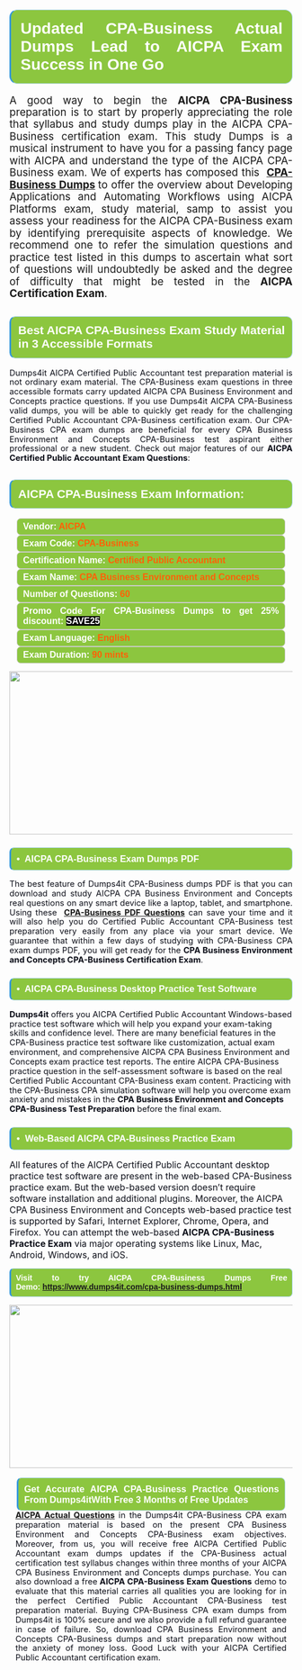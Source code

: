 

<h1 style="text-align: justify;"><span style="font-family:Arial,Helvetica,sans-serif;"><strong><span style="display: block; color: #FFFFFF; background: #8cc63f; border: 0.5px solid #AED6F1; border-left: 3px solid #3498DB; padding: .6em; border-radius: 0.5em;">Updated CPA-Business Actual Dumps Lead to AICPA Exam Success in One Go </span></strong></span></h1>

<p style="margin: 0in 0.0001pt; text-align: justify;"><span style="font-size:11pt"><span style="line-height:115%"><span sans-serif="" style="font-family:Calibri,"><span style="font-size:14.0pt"><span style="line-height:115%"><span new="" roman="" style="font-family:" times="">A good way to begin the </span></span></span><span style="font-size:14.0pt"><span style="line-height:115%"><strong>AICPA CPA-Business</strong> </span></span><span style="font-size:14.0pt"><span style="line-height:115%"><span new="" roman="" style="font-family:" times="">preparation is to start by properly appreciating the role that syllabus and study dumps play in the </span></span></span><span style="font-size:14.0pt"><span style="line-height:115%">AICPA CPA-Business <span new="" roman="" style="font-family:" times="">certification exam. This study Dumps is a musical instrument to have you for a passing fancy page with </span>AICPA<span new="" roman="" style="font-family:" times=""> and understand the type of the </span>AICPA CPA-Business </span></span><span style="font-size:14.0pt"><span style="line-height:115%"><span new="" roman="" style="font-family:" times="">exam. We of experts has composed this </span></span></span><span style="font-size:14.0pt"><span style="line-height:115%"> <strong><a href="https://www.dumps4it.com/cpa-business-dumps.html">CPA-Business Dumps</a></strong></span></span><span style="font-size:14.0pt"><span style="line-height:115%"><span new="" roman="" style="font-family:" times=""><strong> </strong>to offer the overview about Developing Applications and Automating Workflows using </span></span></span><span style="font-size:14.0pt"><span style="line-height:115%">AICPA </span></span><span style="font-size:14.0pt"><span style="line-height:115%"><span new="" roman="" style="font-family:" times="">Platforms exam, study material, samp to assist you assess your readiness for the </span></span></span><span style="font-size:14.0pt"><span style="line-height:115%">AICPA CPA-Business </span></span><span style="font-size:14.0pt"><span style="line-height:115%"><span new="" roman="" style="font-family:" times="">exam by identifying prerequisite aspects of knowledge. We recommend one to refer the simulation questions and practice test listed in this dumps to ascertain what sort of questions will undoubtedly be asked and the degree of difficulty that might be tested in the </span></span></span><strong><span style="font-size:14.0pt"><span style="line-height:115%">AICPA C</span></span></strong><span style="font-size:14.0pt"><span style="line-height:115%"><span new="" roman="" style="font-family:" times=""><strong>ertification Exam</strong>.</span></span></span></span></span></span></p>

<h2 style="text-align: justify;"><span style="font-family:Arial,Helvetica,sans-serif;"><strong><span style="display: block; color: #FFFFFF; background: #8cc63f; border: 0.5px solid #AED6F1; border-left: 3px solid #3498DB; padding: .6em; border-radius: 0.5em;">Best AICPA CPA-Business Exam Study Material in 3 Accessible Formats</span></strong></span></h2>

<p style="text-align: justify;"><span style="font-size:11pt"><span style="line-height:115%"><span sans-serif="" style="font-family:Calibri,"><span style="color:#0e101a">Dumps4it AICPA Certified Public Accountant test preparation material is not ordinary exam material. The CPA-Business exam questions in three accessible formats carry updated AICPA CPA Business Environment and Concepts practice questions. If you use Dumps4it AICPA CPA-Business valid dumps, you will be able to quickly get ready for the challenging Certified Public Accountant CPA-Business certification exam. Our CPA-Business CPA exam dumps are beneficial for every CPA Business Environment and Concepts CPA-Business test aspirant either professional or a new student. Check out major features of our <strong>AICPA Certified Public Accountant Exam Questions</strong>:</span></span></span></span><span style="font-size:11pt"><span style="line-height:normal"><span sans-serif="" style="font-family:Calibri,"><span style="font-size:12.0pt"><span style="color:#0e101a"><span style="font-size:12pt"><span new="" roman="" style="font-family:" times=""><span calibri="" style="font-family:"><span style="color:#0e101a"><span style="font-size:14px;"> </span></span></span></span></span></span></span></span></span></span></p>

<h2 style="text-align: justify;"><span style="font-family:Arial,Helvetica,sans-serif;"><strong><span style="display: block; color: #FFFFFF; background: #8cc63f; border: 0.5px solid #AED6F1; border-left: 3px solid #3498DB; padding: .6em; border-radius: 0.5em;">AICPA CPA-Business Exam Information:</span></strong></span></h2>

<div style="margin: 0cm 10pt; background: rgb(140, 198, 63); border: 1px solid rgb(204, 204, 204); padding: 5px 10px; border-radius: 0.5em; text-align: justify;"><span style="font-family:Arial,Helvetica,sans-serif;"><span style="font-size: 11pt;"><span style="line-height: normal;"><strong><span style="font-size: 12.0pt;"><span style="color: #FFFFFF;">Vendor:</span> <span style="color: #FF6106;">AICPA</span></span></strong></span></span></span></div>

<div style="margin: 0cm 10pt; background: rgb(140, 198, 63); border: 1px solid rgb(204, 204, 204); padding: 5px 10px; border-radius: 0.5em; text-align: justify;"><span style="font-family:Arial,Helvetica,sans-serif;"><span style="font-size: 11pt;"><span style="line-height: normal;"><strong><span style="font-size: 12.0pt;"><span style="color: #FFFFFF;">Exam Code:</span> <span style="color: #FF6106;">CPA-Business</span></span></strong></span></span></span></div>

<div style="margin: 0cm 10pt; background: rgb(140, 198, 63); border: 1px solid rgb(204, 204, 204); padding: 5px 10px; border-radius: 0.5em; text-align: justify;"><span style="font-family:Arial,Helvetica,sans-serif;"><span style="font-size: 11pt;"><span style="line-height: normal;"><strong><span style="font-size: 12.0pt;"><span style="color: #FFFFFF;">Certification Name:</span> <span style="color: #FF6106;">Certified Public Accountant</span></span></strong></span></span></span></div>

<div style="margin: 0cm 10pt; background: rgb(140, 198, 63); border: 1px solid rgb(204, 204, 204); padding: 5px 10px; border-radius: 0.5em; text-align: justify;"><span style="font-family:Arial,Helvetica,sans-serif;"><span style="font-size: 11pt;"><span style="line-height: normal;"><strong><span style="font-size: 12.0pt;"><span style="color: #FFFFFF;">Exam Name:</span> <span style="color: #FF6106;">CPA Business Environment and Concepts</span></span></strong></span></span></span></div>

<div style="margin: 0cm 10pt; background: rgb(140, 198, 63); border: 1px solid rgb(204, 204, 204); padding: 5px 10px; border-radius: 0.5em; text-align: justify;"><span style="font-family:Arial,Helvetica,sans-serif;"><span style="font-size: 11pt;"><span style="line-height: normal;"><strong><span style="font-size: 12.0pt;"><span style="color: #FFFFFF;">Number of Questions: </span><span style="color: #FF6106;">60</span></span></strong></span></span></span></div>

<div style="margin: 0cm 10pt; background: rgb(140, 198, 63); border: 1px solid rgb(204, 204, 204); padding: 5px 10px; border-radius: 0.5em; text-align: justify;"><span style="font-family:Arial,Helvetica,sans-serif;"><span style="font-size: 11pt;"><span style="line-height: normal;"><strong><span style="font-size: 12.0pt;"><span style="color: #FFFFFF;">Promo Code For CPA-Business Dumps to get 25% discount: </span><span style="color:#FFFFFF;"><span style="background-color:#000000;">SAVE25</span></span></span></strong></span></span></span></div>

<div style="margin: 0cm 10pt; background: rgb(140, 198, 63); border: 1px solid rgb(204, 204, 204); padding: 5px 10px; border-radius: 0.5em; text-align: justify;"><span style="font-family:Arial,Helvetica,sans-serif;"><span style="font-size: 11pt;"><span style="line-height: normal;"><strong><span style="font-size: 12.0pt;"><span style="color: #FFFFFF;">Exam Language:</span> <span style="color: #FF6106;">English</span></span></strong></span></span></span></div>

<div style="margin: 0cm 10pt; background: rgb(140, 198, 63); border: 1px solid rgb(204, 204, 204); padding: 5px 10px; border-radius: 0.5em; text-align: justify;"><span style="font-family:Arial,Helvetica,sans-serif;"><span style="font-size: 11pt;"><span style="line-height: normal;"><strong><span style="font-size: 12.0pt;"><span style="color: #FFFFFF;">Exam Duration: </span><span style="color: #FF6106;">90 mints</span></span></strong></span></span></span></div>

<p style="text-align: center;"><a href="https://www.dumps4it.com/cpa-business-dumps.html"><img src="https://i.imgur.com/a474NNd.jpg" style="height: 290px; width: 700px;" /></a></p>

<h3 style="text-align: justify;"><span style="font-family:Arial,Helvetica,sans-serif;"><strong><span style="display: block; color: #FFFFFF; background: #8cc63f; border: 0.5px solid #AED6F1; border-left: 3px solid #3498DB; padding: .6em; border-radius: 0.5em;">•  AICPA CPA-Business Exam Dumps PDF</span></strong></span></h3>

<p style="text-align:justify; margin-right:0in; margin-left:0in"><span style="font-size:11pt"><span style="line-height:115%"><span sans-serif="" style="font-family:Calibri,"><span style="color:#0e101a">The best feature of Dumps4it CPA-Business dumps PDF is that you can download and study AICPA CPA Business Environment and Concepts real questions on any smart device like a laptop, tablet, and smartphone. Using these <strong> <a href="https://www.dumps4it.com/cpa-business-dumps.html">CPA-Business PDF Questions</a></strong> can save your time and it will also help you do Certified Public Accountant CPA-Business test preparation very easily from any place via your smart device. We guarantee that within a few days of studying with CPA-Business CPA exam dumps PDF, you will get ready for the <strong>CPA Business Environment and Concepts CPA-Business Certification Exam</strong>.</span></span></span></span></p>

<h3 style="text-align: justify;"><span style="font-family:Arial,Helvetica,sans-serif;"><strong><span style="display: block; color: #FFFFFF; background: #8cc63f; border: 0.5px solid #AED6F1; border-left: 3px solid #3498DB; padding: .6em; border-radius: 0.5em;">•  AICPA CPA-Business Desktop Practice Test Software </span></strong></span></h3>

<p><span style="font-size:11pt"><span style="line-height:115%"><span sans-serif="" style="font-family:Calibri,"><span style="color:#0e101a"><strong>Dumps4it</strong> offers you AICPA Certified Public Accountant Windows-based practice test software which will help you expand your exam-taking skills and confidence level. There are many beneficial features in the CPA-Business practice test software like customization, actual exam environment, and comprehensive AICPA CPA Business Environment and Concepts exam practice test reports. The entire AICPA CPA-Business practice question in the self-assessment software is based on the real Certified Public Accountant CPA-Business exam content. Practicing with the CPA-Business CPA simulation software will help you overcome exam anxiety and mistakes in the <strong>CPA Business Environment and Concepts CPA-Business Test Preparation</strong> before the final exam.</span></span></span></span></p>

<h3 style="text-align: justify;"><span style="font-family:Arial,Helvetica,sans-serif;"><strong><span style="display: block; color: #FFFFFF; background: #8cc63f; border: 0.5px solid #AED6F1; border-left: 3px solid #3498DB; padding: .6em; border-radius: 0.5em;">•  Web-Based AICPA CPA-Business Practice Exam </span></strong></span></h3>

<p><span style="font-size:12pt"><span new="" roman="" style="font-family:" times=""><span calibri="" style="font-family:"><span style="color:#0e101a">All features of the AICPA Certified Public Accountant desktop practice test software are present in the web-based CPA-Business practice exam. But the web-based version doesn’t require software installation and additional plugins. Moreover, the AICPA CPA Business Environment and Concepts web-based practice test is supported by Safari, Internet Explorer, Chrome, Opera, and Firefox. You can attempt the web-based <strong>AICPA CPA-Business Practice Exam</strong> via major operating systems like Linux, Mac, Android, Windows, and iOS.</span></span></span></span></p>

<p style="text-align:justify; margin-right:0in; margin-left:0in"><span style="font-family:Arial,Helvetica,sans-serif;"><strong><span style="display: block; color: #FFFFFF; background: #8cc63f; border: 0.5px solid #AED6F1; border-left: 3px solid #3498DB; padding: .6em; border-radius: 0.5em;"><span ms="" trebuchet="">Visit to try AICPA CPA-Business Dumps Free Demo: </span><a href="https://www.dumps4it.com/cpa-business-dumps.html" ms="" trebuchet="">https://www.dumps4it.com/cpa-business-dumps.html</a></span></strong></span></p>

<p style="margin: 0in 0.0001pt; text-align: center;"><a href="https://www.dumps4it.com/cpa-business-dumps.html"><img src="https://i.imgur.com/tHvwmqt.jpg" style="height: 290px; width: 700px;" /></a></p>

<p style="margin: 0in 0.0001pt; text-align: center;"> </p>

<h3 style="margin: 0in 10pt; text-align: justify;"><span style="font-family:Arial,Helvetica,sans-serif;"><strong><span style="display: block; color: #FFFFFF; background: #8cc63f; border: 0.5px solid #AED6F1; border-left: 3px solid #3498DB; padding: .6em; border-radius: 0.5em;">Get Accurate AICPA CPA-Business Practice Questions From Dumps4itWith Free 3 Months of Free Updates</span></strong></span></h3>

<p style="text-align:justify; margin:0in 8pt"><span style="font-size:11pt"><span style="line-height:115%"><span sans-serif="" style="font-family:Calibri,"><span style="color:#0e101a"><a href="https://www.dumps4it.com/aicpa-real-exams.html"><strong>AICPA Actual Questions</strong></a> in the Dumps4it CPA-Business CPA exam preparation material is based on the present CPA Business Environment and Concepts CPA-Business exam objectives. Moreover, from us, you will receive free AICPA Certified Public Accountant exam dumps updates if the CPA-Business actual certification test syllabus changes within three months of your AICPA CPA Business Environment and Concepts dumps purchase. You can also download a free<strong> AICPA CPA-Business Exam Questions</strong> demo to evaluate that this material carries all qualities you are looking for in the perfect Certified Public Accountant CPA-Business test preparation material. Buying CPA-Business CPA exam dumps from Dumps4it is 100% secure and we also provide a full refund guarantee in case of failure. So, download CPA Business Environment and Concepts CPA-Business dumps and start preparation now without the anxiety of money loss. Good Luck with your AICPA Certified Public Accountant certification exam.</span></span></span></span></p>
<gdiv></gdiv><gdiv></gdiv><gdiv></gdiv><gdiv></gdiv><gdiv></gdiv><gdiv></gdiv><gdiv></gdiv><gdiv></gdiv><gdiv></gdiv><gdiv></gdiv><gdiv></gdiv><gdiv></gdiv><gdiv></gdiv><gdiv></gdiv><gdiv></gdiv><gdiv></gdiv><gdiv></gdiv><gdiv></gdiv><gdiv></gdiv><gdiv></gdiv><gdiv></gdiv><gdiv></gdiv><gdiv></gdiv><gdiv></gdiv><gdiv></gdiv><gdiv></gdiv><gdiv></gdiv><gdiv></gdiv><gdiv></gdiv><gdiv></gdiv>
